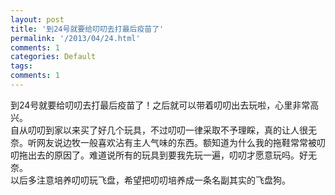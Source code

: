 ```yaml
---
layout: post
title: '到24号就要给叨叨去打最后疫苗了'
permalink: '/2013/04/24.html'
comments: 1
categories: Default
tags: 
comments: 1
---
```

到24号就要给叨叨去打最后疫苗了！之后就可以带着叨叨出去玩啦，心里非常高兴。  
自从叨叨到家以来买了好几个玩具，不过叨叨一律采取不予理睬，真的让人很无奈。听网友说边牧一般喜欢沾有主人气味的东西。额知道为什么我的拖鞋常常被叨叨拖出去的原因了。难道说所有的玩具到要我先玩一遍，叨叨才愿意玩吗。好无奈。  
以后多注意培养叨叨玩飞盘，希望把叨叨培养成一条名副其实的飞盘狗。